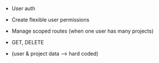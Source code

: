 - User auth
- Create flexible user permissions
- Manage scoped routes (when one user has many projects)
- GET, DELETE

- (user & project data --> hard coded)
